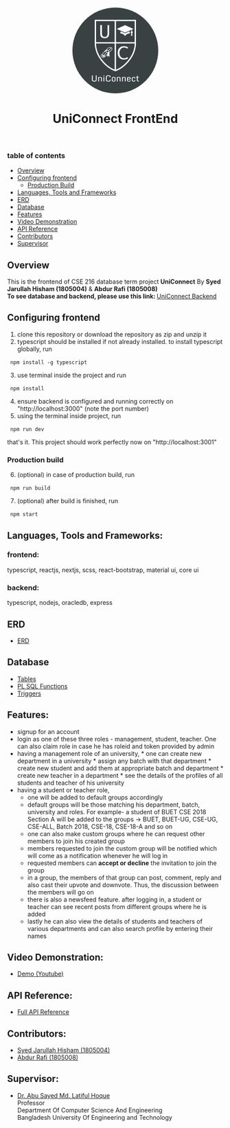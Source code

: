 
<p align="center">
 <img width="200px" 
      style="border-radius:50%" src="https://github.com/hishamcse/UniConnect-FrontEnd/blob/master/public/logo.png"  alt="UniConnect"/>
</p>

<h1 align="center"> UniConnect FrontEnd</h1><br />

### table of contents
   * [Overview](#overview)
   * [Configuring frontend](#configuring-frontend)
      * [Production Build](#build)
   * [Languages, Tools and Frameworks](#tools)
   * [ERD](#erd)
   * [Database](#database)
   * [Features](#features)
   * [Video Demonstration](#video-demonstration)
   * [API Reference](#api-reference)
   * [Contributors](#contribute)
   * [Supervisor](#super)


## Overview<a name="overview"></a>
   This is the frontend of CSE 216 database term project <b>UniConnect</b> By <b>Syed Jarullah Hisham (1805004)</b> & <b>Abdur Rafi (1805008)</b> <br />
   <b>To see database and backend, please use this link: </b> [UniConnect Backend](https://github.com/abdur-rafi/UniConnect-backend)

## Configuring frontend<a name="configuring-frontend"></a>
   1. clone this repository or download the repository as zip and unzip it
   2. typescript should be installed if not already installed. to install typescript globally, run 
   
     npm install -g typescript

   3. use terminal inside the project and run 
     
     npm install

   4. ensure backend is configured and running correctly on "http://localhost:3000" (note the port number)
   5. using the terminal inside project, run 

     npm run dev

that's it. This project should work perfectly now on "http://localhost:3001"

 ### Production build<a name="build"></a>
   6. (optional) in case of production build, run

     npm run build

   7. (optional) after build is finished, run 

     npm start

## Languages, Tools and Frameworks:<a name="tools"></a>
### frontend:
typescript, reactjs, nextjs, scss, react-bootstrap, material ui, core ui

### backend: 
typescript, nodejs, oracledb, express

## ERD<a name="erd"></a>
* [ERD](https://github.com/hishamcse/UniConnect-FrontEnd/blob/master/public/erd.svg)

## Database<a name="database"></a>
* [Tables](https://github.com/abdur-rafi/UniConnect-backend/tree/master/Database/Tables)
* [PL SQL Functions](https://github.com/abdur-rafi/UniConnect-backend/tree/master/Database/PL%20SQL%20Functions)
* [Triggers](https://github.com/abdur-rafi/UniConnect-backend/tree/master/Database/Triggers)

## Features:<a name="features"></a>
* signup for an account 
* login as one of these three roles - management, student, teacher. One can also claim role in case he has roleid and token provided by admin 
* having a management role of an university, 
      * one can create new department in a university
      * assign any batch with that department
      * create new student and add them at appropriate batch and department
      * create new teacher in a department
      * see the details of the profiles of all students and teacher of his university
* having a student or teacher role,
   * one will be added to default groups accordingly
   * default groups will be those matching his department, batch, university and roles. 
      For example- a student of BUET CSE 2018 Section A will be added to the groups -> BUET, BUET-UG, CSE-UG, CSE-ALL, Batch 2018, CSE-18, CSE-18-A and so on
   * one can also make custom groups where he can request other members to join his created group
   * members requested to join the custom group will be notified which will come as a notification whenever he will log in
   * requested members can <b>accept or decline</b> the invitation to join the group
   * in a group, the members of that group can post, comment, reply and 
   also cast their upvote and downvote. Thus, the discussion between the members will go on
   * there is also a newsfeed feature. after logging in, a student or teacher can see recent posts from different groups where he is added
   * lastly he can also view the details of students and teachers of various departments and can also search profile by entering their names
   
## Video Demonstration:<a name="video-demonstration"></a>
   * [Demo (Youtube)](https://www.youtube.com/watch?v=zL0V96N6PM8)

## API Reference:<a name="api-reference"></a>
   * [Full API Reference](https://documenter.getpostman.com/view/15751570/UVkqqZyg)

## Contributors:<a name="contribute"></a>
   * [Syed Jarullah Hisham (1805004)](https://hishamcse.github.io/)
   * [Abdur Rafi (1805008)](https://github.com/abdur-rafi)

## Supervisor:<a name="super"></a>
   * [Dr. Abu Sayed Md. Latiful Hoque](https://cse.buet.ac.bd/faculty_list/detail/asmlatifulhoque) <br />
     Professor <br />
     Department Of Computer Science And Engineering <br />
     Bangladesh University Of Engineering and Technology
     
